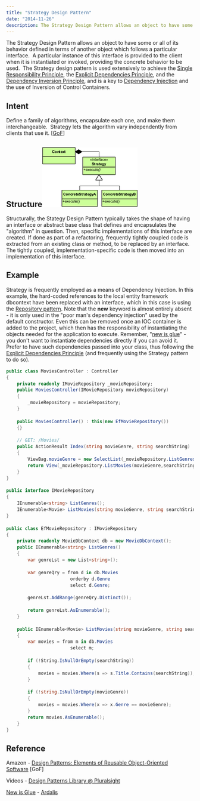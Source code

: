 ```yaml
---
title: "Strategy Design Pattern"
date: "2014-11-26"
description: The Strategy Design Pattern allows an object to have some or all of its behavior defined in terms of another object which follows a particular interface.
---
```


The Strategy Design Pattern allows an object to have some or all of its behavior defined in terms of another object which follows a particular interface.  A particular instance of this interface is provided to the client when it is instantiated or invoked, providing the concrete behavior to be used.  The Strategy design pattern is used extensively to achieve the [Single Responsibility Principle](http://deviq.com/single-responsibility-principle), the [Explicit Dependencies Principle](http://deviq.com/explicit-dependencies-principle), and the [Dependency Inversion Principle](http://deviq.com/dependency-inversion-principle), and is a key to [Dependency Injection](http://deviq.com/dependency-injection) and the use of Inversion of Control Containers.

## Intent

Define a family of algorithms, encapsulate each one, and make them interchangeable.  Strategy lets the algorithm vary independently from clients that use it. \[[GoF](http://amzn.to/vep3BT)\]

## Structure[![Strategy_Pattern_in_UML](images/Strategy_Pattern_in_UML.png)](http://deviq.com/wp-content/uploads/2014/11/Strategy_Pattern_in_UML.png)

Structurally, the Stategy Design Pattern typically takes the shape of having an interface or abstract base class that defines and encapsulates the "algorithm" in question. Then, specific implementations of this interface are created. If done as part of a refactoring, frequently tightly coupled code is extracted from an existing class or method, to be replaced by an interface. The tightly coupled, implementation-specific code is then moved into an implementation of this interface.

## Example

Strategy is frequently employed as a means of Dependency Injection. In this example, the hard-coded references to the local entity framework dbcontext have been replaced with an interface, which in this case is using the [Repository pattern](http://deviq.com/repository-pattern). Note that the **new** keyword is almost entirely absent - it is only used in the "poor man's dependency injection" used by the default constructor. Even this can be removed once an IOC container is added to the project, which then has the responsibility of instantiating the objects needed for the application to execute. Remember, "[new is glue](http://ardalis.com/new-is-glue)" - you don't want to instantiate dependencies directly if you can avoid it. Prefer to have such dependencies passed into your class, thus following the [Explicit Dependencies Principle](http://deviq.com/explicit-dependencies-principle) (and frequently using the Strategy pattern to do so).

```csharp
public class MoviesController : Controller
{
    private readonly IMovieRepository _movieRepository;
    public MoviesController(IMovieRepository movieRepository)
    {
        _movieRepository = movieRepository;
    }

    public MoviesController() : this(new EfMovieRepository())
    {}

    // GET: /Movies/
    public ActionResult Index(string movieGenre, string searchString)
    {
        ViewBag.movieGenre = new SelectList(_movieRepository.ListGenres());
        return View(_movieRepository.ListMovies(movieGenre,searchString));
    }
}

public interface IMovieRepository
{
    IEnumerable<string> ListGenres();
    IEnumerable<Movie> ListMovies(string movieGenre, string searchString);
}

public class EfMovieRepository : IMovieRepository
{
    private readonly MovieDbContext db = new MovieDbContext();
    public IEnumerable<string> ListGenres()
    {
        var genreLst = new List<string>();

        var genreQry = from d in db.Movies
                        orderby d.Genre
                        select d.Genre;

        genreLst.AddRange(genreQry.Distinct());

        return genreLst.AsEnumerable();
    }

    public IEnumerable<Movie> ListMovies(string movieGenre, string searchString)
    {
        var movies = from m in db.Movies
                        select m;

        if (!String.IsNullOrEmpty(searchString))
        {
            movies = movies.Where(s => s.Title.Contains(searchString));
        }

        if (!string.IsNullOrEmpty(movieGenre))
        {
            movies = movies.Where(x => x.Genre == movieGenre);
        }
        return movies.AsEnumerable();
    }
}
```

## Reference

Amazon - [Design Patterns: Elements of Reusable Object-Oriented Software](http://amzn.to/vep3BT) \[GoF\]

Videos - [Design Patterns Library @ Pluralsight](http://www.pluralsight-training.net/microsoft/Courses/TableOfContents?courseName=patterns-library)

[New is Glue](http://ardalis.com/new-is-glue) - [Ardalis](http://ardalis.com/)
